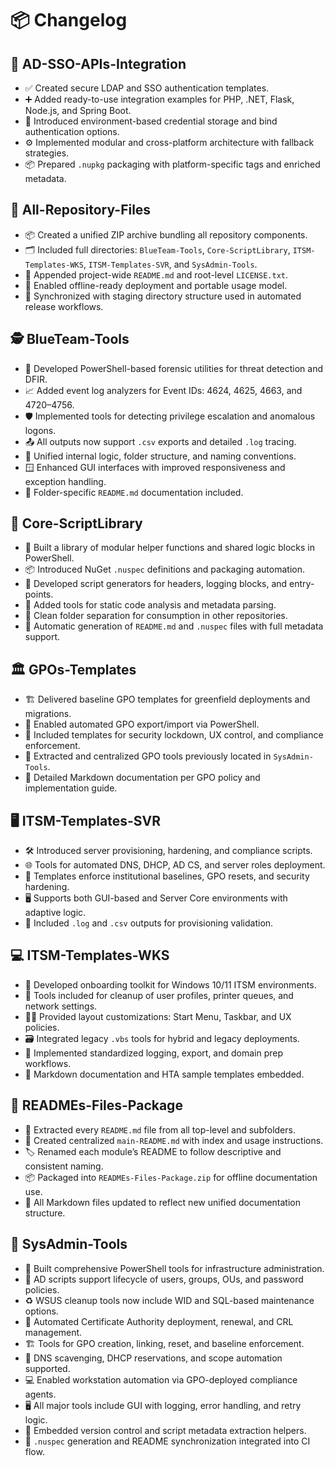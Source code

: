 # 📦 Changelog

## 🔗 AD-SSO-APIs-Integration
- ✅ Created secure LDAP and SSO authentication templates.
- ➕ Added ready-to-use integration examples for PHP, .NET, Flask, Node.js, and Spring Boot.
- 🔐 Introduced environment-based credential storage and bind authentication options.
- ⚙️ Implemented modular and cross-platform architecture with fallback strategies.
- 📦 Prepared `.nupkg` packaging with platform-specific tags and enriched metadata. 

## 🧳 All-Repository-Files
- 📦 Created a unified ZIP archive bundling all repository components.
- 🗂️ Included full directories: `BlueTeam-Tools`, `Core-ScriptLibrary`, `ITSM-Templates-WKS`, `ITSM-Templates-SVR`, and `SysAdmin-Tools`.
- 📃 Appended project-wide `README.md` and root-level `LICENSE.txt`.
- 🚀 Enabled offline-ready deployment and portable usage model.
- 🧱 Synchronized with staging directory structure used in automated release workflows.

## 🕵️ BlueTeam-Tools
- 🧪 Developed PowerShell-based forensic utilities for threat detection and DFIR.
- 📈 Added event log analyzers for Event IDs: 4624, 4625, 4663, and 4720–4756.
- 🛡️ Implemented tools for detecting privilege escalation and anomalous logons.
- 📤 All outputs now support `.csv` exports and detailed `.log` tracing.
- 🔄 Unified internal logic, folder structure, and naming conventions.
- 🪟 Enhanced GUI interfaces with improved responsiveness and exception handling.
- 🧾 Folder-specific `README.md` documentation included.

## 🧰 Core-ScriptLibrary
- 🧩 Built a library of modular helper functions and shared logic blocks in PowerShell.
- 📦 Introduced NuGet `.nuspec` definitions and packaging automation.
- 📝 Developed script generators for headers, logging blocks, and entry-points.
- 🧪 Added tools for static code analysis and metadata parsing.
- 🧱 Clean folder separation for consumption in other repositories.
- 🧾 Automatic generation of `README.md` and `.nuspec` files with full metadata support.

## 🏛️ GPOs-Templates
- 🏗️ Delivered baseline GPO templates for greenfield deployments and migrations.
- 🔁 Enabled automated GPO export/import via PowerShell.
- 🔐 Included templates for security lockdown, UX control, and compliance enforcement.
- 🧹 Extracted and centralized GPO tools previously located in `SysAdmin-Tools`.
- 📘 Detailed Markdown documentation per GPO policy and implementation guide.

## 🖥️ ITSM-Templates-SVR
- 🛠️ Introduced server provisioning, hardening, and compliance scripts.
- 🌐 Tools for automated DNS, DHCP, AD CS, and server roles deployment.
- 🧱 Templates enforce institutional baselines, GPO resets, and security hardening.
- 🖥️ Supports both GUI-based and Server Core environments with adaptive logic.
- 💼 Included `.log` and `.csv` outputs for provisioning validation.

## 💻 ITSM-Templates-WKS
- 💼 Developed onboarding toolkit for Windows 10/11 ITSM environments.
- 🧹 Tools included for cleanup of user profiles, printer queues, and network settings.
- 🧑‍💻 Provided layout customizations: Start Menu, Taskbar, and UX policies.
- 🗃️ Integrated legacy `.vbs` tools for hybrid and legacy deployments.
- 📝 Implemented standardized logging, export, and domain prep workflows.
- 🧾 Markdown documentation and HTA sample templates embedded.

## 📄 READMEs-Files-Package
- 📄 Extracted every `README.md` file from all top-level and subfolders.
- 📘 Created centralized `main-README.md` with index and usage instructions.
- 🏷️ Renamed each module’s README to follow descriptive and consistent naming.
- 📦 Packaged into `READMEs-Files-Package.zip` for offline documentation use.
- 🔄 All Markdown files updated to reflect new unified documentation structure.

## 🧭 SysAdmin-Tools
- 🧰 Built comprehensive PowerShell tools for infrastructure administration.
- 👥 AD scripts support lifecycle of users, groups, OUs, and password policies.
- ♻️ WSUS cleanup tools now include WID and SQL-based maintenance options.
- 🔐 Automated Certificate Authority deployment, renewal, and CRL management.
- 🏗️ Tools for GPO creation, linking, reset, and baseline enforcement.
- 🧭 DNS scavenging, DHCP reservations, and scope automation supported.
- 💻 Enabled workstation automation via GPO-deployed compliance agents.
- 🖥️ All major tools include GUI with logging, error handling, and retry logic.
- 📜 Embedded version control and script metadata extraction helpers.
- 🧾 `.nuspec` generation and README synchronization integrated into CI flow.
